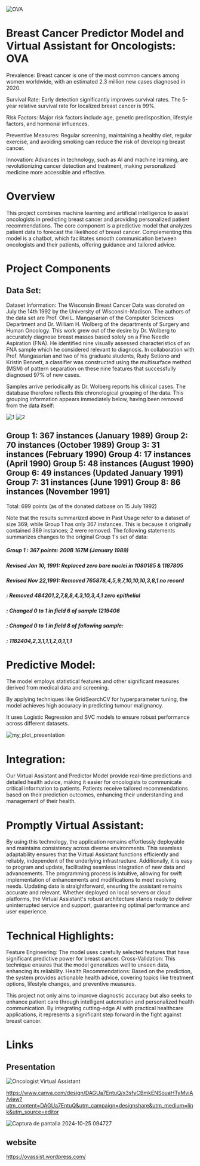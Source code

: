 
![OVA](https://github.com/user-attachments/assets/fa50cc72-3867-438b-9844-718ec5900789)

# Breast Cancer Predictor Model and Virtual Assistant for Oncologists: OVA
Prevalence: Breast cancer is one of the most common cancers among women worldwide, with an estimated 2.3 million new cases diagnosed in 2020.

Survival Rate: Early detection significantly improves survival rates. The 5-year relative survival rate for localized breast cancer is 99%.

Risk Factors: Major risk factors include age, genetic predisposition, lifestyle factors, and hormonal influences.

Preventive Measures: Regular screening, maintaining a healthy diet, regular exercise, and avoiding smoking can reduce the risk of developing breast cancer.

Innovation: Advances in technology, such as AI and machine learning, are revolutionizing cancer detection and treatment, making personalized medicine more accessible and effective.

# Overview
This project combines machine learning and artificial intelligence to assist oncologists in predicting breast cancer and providing personalized patient recommendations. The core component is a predictive model that analyzes patient data to forecast the likelihood of breast cancer. Complementing this model is a chatbot, which facilitates smooth communication between oncologists and their patients, offering guidance and tailored advice.


# Project Components
## Data Set:
Dataset Information:
The Wisconsin Breast Cancer Data was donated on July the 14th 1992 by the University of Wisconsin-Madison. 
The authors of the data set are Prof. Olvi L. Mangasarian of the Computer Sciences Department and Dr. William H. Wolberg of the departments of Surgery and Human Oncology.
This work grew out of the desire by Dr. Wolberg to accurately diagnose breast masses based solely on a Fine Needle Aspiration (FNA). He identified nine visually assessed characteristics of an FNA sample which he considered relevant to diagnosis. In collaboration with Prof. Mangasarian and two of his graduate students, Rudy Setiono and Kristin Bennett, a classifier was constructed using the multisurface method (MSM) of pattern separation on these nine features that successfully diagnosed 97% of new cases.

Samples arrive periodically as Dr. Wolberg reports his clinical cases. The database therefore reflects this chronological grouping of the data. This grouping information appears immediately below, having been removed from the data itself:

![1](https://github.com/user-attachments/assets/aecaf8fb-ac6b-4eab-a62e-a105fc455bde)
![2](https://github.com/user-attachments/assets/8c48b851-e9a8-47d5-8fef-c47c0124453d)

Group 1: 367 instances (January 1989)
Group 2:  70 instances (October 1989)
Group 3:  31 instances (February 1990)
Group 4:  17 instances (April 1990)
Group 5:  48 instances (August 1990)
Group 6:  49 instances (Updated January 1991)
Group 7:  31 instances (June 1991)
Group 8:  86 instances (November 1991)
-----------------------------------------
Total:   699 points (as of the donated datbase on 15 July 1992)

Note that the results summarized above in Past Usage refer to a dataset of size 369, while Group 1 has only 367 instances.  This is because it originally contained 369 instances; 2 were removed.  The following statements summarizes changes to the original Group 1's set of data:

#####  Group 1 : 367 points: 200B 167M (January 1989)

#####  Revised Jan 10, 1991: Replaced zero bare nuclei in 1080185 & 1187805

#####  Revised Nov 22,1991: Removed 765878,4,5,9,7,10,10,10,3,8,1 no record
#####                  : Removed 484201,2,7,8,8,4,3,10,3,4,1 zero epithelial
#####                  : Changed 0 to 1 in field 6 of sample 1219406
#####                  : Changed 0 to 1 in field 8 of following sample:
#####                  : 1182404,2,3,1,1,1,2,0,1,1,1

# Predictive Model:

The model employs statistical features and other significant measures derived from medical data and screening.

By applying techniques like GridSearchCV for hyperparameter tuning, the model achieves high accuracy in predicting tumour malignancy.

It uses Logistic Regression and SVC models to ensure robust performance across different datasets.


![my_plot_presentation](https://github.com/user-attachments/assets/06be56cb-c513-499b-9a0a-a438897df03d)


# Integration:

Our Virtual Assistant and Predictor Model provide real-time predictions and detailed health advice, making it easier for oncologists to communicate critical information to patients.
Patients receive tailored recommendations based on their prediction outcomes, enhancing their understanding and management of their health.

# Promptly Virtual Assistant:

By using this technology, the application remains effortlessly deployable and maintains consistency across diverse environments. This seamless adaptability ensures that the Virtual Assistant functions efficiently and reliably, independent of the underlying infrastructure. Additionally, it is easy to program and update, facilitating seamless integration of new data and advancements. The programming process is intuitive, allowing for swift implementation of enhancements and modifications to meet evolving needs. Updating data is straightforward, ensuring the assistant remains accurate and relevant. Whether deployed on local servers or cloud platforms, the Virtual Assistant's robust architecture stands ready to deliver uninterrupted service and support, guaranteeing optimal performance and user experience.

# Technical Highlights:

Feature Engineering: The model uses carefully selected features that have significant predictive power for breast cancer.
Cross-Validation: This technique ensures that the model generalizes well to unseen data, enhancing its reliability.
Health Recommendations: Based on the prediction, the system provides actionable health advice, covering topics like treatment options, lifestyle changes, and preventive measures.

This project not only aims to improve diagnostic accuracy but also seeks to enhance patient care through intelligent automation and personalized health communication. By integrating cutting-edge AI with practical healthcare applications, it represents a significant step forward in the fight against breast cancer.

# Links

## Presentation
![Oncologist Virtual Assistant](https://github.com/user-attachments/assets/f75af8f7-8740-4d55-9224-4ce8c433089b)

https://www.canva.com/design/DAGUa7EntuQ/x3sfyCBmkENSouaHTyMviA/view?utm_content=DAGUa7EntuQ&utm_campaign=designshare&utm_medium=link&utm_source=editor

![Captura de pantalla 2024-10-25 094727](https://github.com/user-attachments/assets/f14f6408-303f-47cc-b761-43668fccf3c0)

## website
https://ovassist.wordpress.com/
